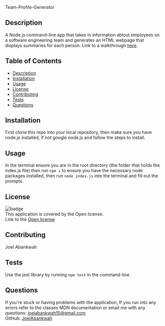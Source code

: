 Team-Profile-Generator
  


## Description
A Node.js command-line app that takes in information ablout employees on a software engineering team and generates an HTML webpage that displays summaries for each person. Link to a walkthrough <a href='https://drive.google.com/file/d/1Nq6dSN0_zSpDbsVKKSRv2q3SqDqq2bFi/view?usp=sharing'>here</a>.

## Table of Contents
- [Description](#description)
- [Installation](#installation)
- [Usage](#usage)
- [License](#license)
- [Contributing](#contributing)
- [Tests](#tests)
- [Questions](#questions)

## Installation
First clone this repo into your local repository, then make sure you have node.js installed, if not google node.js and follow the steps to install.

## Usage
In the terminal ensure you are in the root directory (the folder that holds the index.js file) then run `npm i` to ensure you have the necessary node packages installed, then run `node index.js` into the terminal and fill out the prompts.

## License
![badge](https://img.shields.io/badge/license-Open-brightgreen)
<br />
This application is covered by the Open license.
<br />
Link to the <a href='https://www.google.com/search?q=Open+license'>Open license</a>

## Contributing
Joel Abankwah

## Tests
Use the jest library by running `npm test` in the command-line.

## Questions
If you're stuck or having problems with the application, If you run into any errors refer to the classes MDN documentation or email me with any questions: joelabankwah15@gmail.com<br />
GitHub: [JoelAbankwah](https://github.com/JoelAbankwah)<br />
<br />
    
